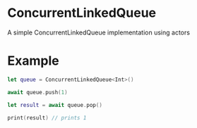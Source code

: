 # ConcurrentLinkedQueue

A simple ConcurrentLinkedQueue implementation using actors

# Example
```swift
let queue = ConcurrentLinkedQueue<Int>()

await queue.push(1)

let result = await queue.pop()

print(result) // prints 1
```
